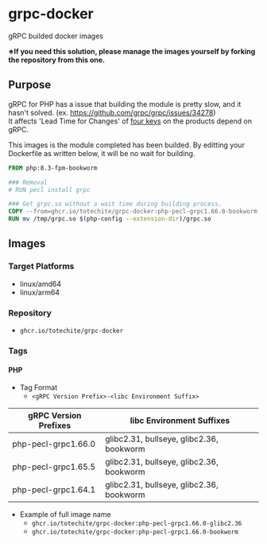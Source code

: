 # grpc-docker
gRPC builded docker images

**※If you need this solution, please manage the images yourself by forking the repository from this one.**

## Purpose
gRPC for PHP has a issue that building the module is pretty slow, and it hasn't solved. (ex. https://github.com/grpc/grpc/issues/34278)  
It affects 'Lead Time for Changes' of [four keys](https://www.atlassian.com/devops/frameworks/devops-metrics) on the products depend on gRPC.  

This images is the module completed has been builded.
By editting your Dockerfile as written below, it will be no wait for building.  

```Dockerfile
FROM php:8.3-fpm-bookworm

### Removal
# RUN pecl install grpc

### Get grpc.so without a wait time during building process.
COPY --from=ghcr.io/totechite/grpc-docker:php-pecl-grpc1.66.0-bookworm /usr/local/lib/php/extensions/grpc.so /tmp/grpc.so
RUN mv /tmp/grpc.so $(php-config --extension-dir)/grpc.so
```


## Images

### Target Platforms

- linux/amd64
- linux/arm64


### Repository

- `ghcr.io/totechite/grpc-docker`

### Tags

#### PHP

- Tag Format
  - `<gRPC Version Prefix>-<libc Environment Suffix>`

| gRPC Version Prefixes | libc Environment Suffixes                |
| --------------------- | ---------------------------------------- |
| php-pecl-grpc1.66.0   | glibc2.31, bullseye, glibc2.36, bookworm |
| php-pecl-grpc1.65.5   | glibc2.31, bullseye, glibc2.36, bookworm |
| php-pecl-grpc1.64.1   | glibc2.31, bullseye, glibc2.36, bookworm |

- Example of full image name
  - `ghcr.io/totechite/grpc-docker:php-pecl-grpc1.66.0-glibc2.36`
  - `ghcr.io/totechite/grpc-docker:php-pecl-grpc1.66.0-bookworm`
